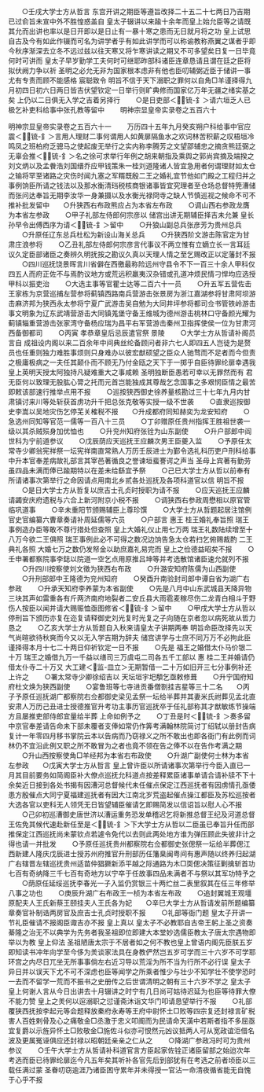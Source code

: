 <!-- { "loadSidebar": true } -->
　　○壬戌大学士方从哲言  东宫开讲之期臣等遵旨改择二十五二十七两日乃吉期已过俞旨未宣中外不胜惶惑盖自  皇太子辍讲以来踰十余年而皇上始允臣等之请既其允而出讲也率以是日开即以是日止有一暴十寒之患而无日就月将之功  皇上试思自古及今有如此作辍而可名为讲学者乎有如此讲学而可以称谕教称燕翼之谋者乎即今秋序渐深去立冬不远过兹以往天寒又将乍寒讲读之期又不可多望矣日复一日毕竟何时可讲而  皇太子早岁勤学工夫何时可继耶昨部科诸臣连章恳请且谓在廷之臣将拟伏阙力争以祈  圣明之必允无非为国家根本虑非有他也臣叨辅弼近臣于储讲一事尤有专责而顾不能感格  宸聪致令  明旨不信于天下溺职之罪何以自角□羊谨择得九月初四日初六日两日皆吉伏望钦定一日举行则旷典修而国家亿万年无疆之绪实基之矣  上仍以二日俱无入学之吉着另择行
　　○是日吏部＜锍-釒＞请六垣乏人已极乞补吏科给事中张孔教等留中
　　明神宗显皇帝实录卷之五百六十

明神宗显皇帝实录卷之五百六十一
　　万历四十五年九月癸亥朔户科给事中官应震＜锍-釒＞言用人理财二事何谓用人如黄扉隔鱼水之欢词林苦积薪之叹梧垣冷鸣凤之班柏府乏骢马之使起废无举行之实内称李腾芳之文望邵辅忠之摘贪熊廷弼之无辜会推＜锍-釒＞名之徐可求举行年例之胡来朝指及乘舆之郭尚宾摘及端揆之刘文炳以及孟餋浩刘国缙乔应甲钱策朱一桂刘道隆诸人皆宜急用者何谓理财如太仓之输将罕至诸路之灾伤时闻九塞之军糈既殷二王之婚礼宜节他如门殿之工程归并之事例饷臣所请之钱法以及那水衡清珰税核商银诸事皆宜究理者至仓场总督特筦漕储而张问达奉旨无期李汝华一身兼摄以及水衡光禄冏寺之缺人节慎巡视之候命不可不推补批发留中　　○升狭西右布政熊应占为本省左布政
　　○调山西右参政龙膺为本省左参政
　　○甲子礼部左侍郎何宗彦以  储宫出讲无期辅臣择吉未允兼  皇长孙早令出傅西序为请＜锍-釒＞留中
　　○升狼山副总兵张彦芳为贵州总兵
　　○升原任辽东总兵杜松为新设山海关总兵
　　○升狭西阶文游击陈官定为甘肃庄浪参将
　　○乙丑礼部左侍郎何宗彦言代事议不两立惟有立嫡立长一言耳廷议久定臣部诸臣之奏辨久明抚按之勘议久真以天理人情之至乞赐改正以定藩封不报
　　○四川巡抚饶景晖言川省僻在西徼最称险远州守县令不下一百三十余人甲科仅四五人而府正佐不与焉酌议地方或荒远积羸夷汉杂错或孔道冲烦民情刁悍均应选授甲科以振吏治
　　○大选主事等官瞿士达等二百六十一员
　　○升五军五营佐击王家栋为京营巡捕左营参将蓟镇西路南兵营游击张景房为浙江嘉湖参将甘肃阿坝游击麻济邦为狭西永太参将宁夏广武游击吴自勉为大同井坪参将都司佥书管铁岭游击事文明象为辽东武靖营游击大同镇羗堡守备王维城为德州游击桃林口守备颜光耀为蓟镇辎重营游击张家湾守备杨应瑞为昌平右军营游击秦州卫指挥使侯一位为甘肃河西备御都司
　　○丙寅  孝恭章皇后忌辰遣官祭  景陵
　　○大学士方从哲请补阁员言自  成祖设内阁以来二百余年中间典丝纶备顾问者非六七人即四五人岂徒为是赘员也任重则独力难胜事烦则只身难办以彼宏猷硕望之臣众人驰骛而不足者而今但责之极庸极病之一夫任其颠仆而不顾无乃付金瓯之天下于一掷乎自臣待罪纶扉幸遇我  皇上英明天授太阿独持凡疑难重大之事咸赖  圣明独断臣愚若可幸以无罪然而有  君无臣何以致理无股肱心膂之托而元首岂能独成其尊哉乞念国事之多艰悯臣情之最苦即敕该部速行推举点用不报
　　○巡按狭西御史徐养量核勘过三十七年九月内甘肃镇讨来川等处斩获首虏功升千把总张克敬等实授一级不世袭
　　○直隶巡按御史李嵩以吴地灾伤乞停芜关榷税不报　　○升成都府同知赫奕为龙安知府
　　○急选州同知等官范一儒等一百八十三员
　　○丁卯赠原任贵州指挥王胜祖世袭一级以其杀贼殒身加优恤也
　　○升兖州知府张铨为山东副使
　　○升户部郎中阎世科为宁前道参议
　　○戊辰荫应天巡抚王应麟次男王臣夔入监
　　○予原任太常寺少卿翁宪祥祭一坛宪祥南直常熟人万历壬辰进士为鄞令选礼科历吏户刑科给事中升本官奉差病故礼部言其宰邑著循良之誉谏垣蜚謇谔之声当  圣母上宾著有勤劳虽四品未满而俸已踰期特以在差未给繇宜予祭
　　○己巳大学士方从哲以前奉有所请诸事次第举行之命因请点用南北乡贰各处巡抚及各项科道官以信  明旨不报
　　○是日大学士方从哲复以庶吉士孔贞时授职为请不报
　　○应天巡抚王应麟请蠲安庆府遗税与六合上新河附京小税不报
　　○调狭西右参政周懋相以原官管临巩道事
　　○辛未重阳节颁赐辅臣上尊珍馔
　　○大学士方从哲题起居注馆例官史官编纂六曹章奏请补周延儒等六员
　　○户部言  惠王  桂王婚礼奉旨照  瑞王事例造办臣等敢不尊行措处但查照  皇上大婚礼仪止用七万两  瑞王礼数陆续增至十八万今欲二王俱照  瑞王事例此必不可得之数况边饷告急太仓若扫乞俯赐裁酌  二王典礼各照  大婚七万之数仍发帑金以助庶嘉礼易完而  皇上之俭德益昭矣不报
　　○壬申署都察院事李鋕以院道一空乞点用原推吕坤等并考选散馆诸臣速允就列不报
　　○升四川按察使刘文徵为狭西右布政
　　○升潞安知府陈儒为山西副使
　　○升刑部郎中王隆德为兖州知府
　　○癸酉升南验封司郎中谭自省为湖广右参政
　　○升承天知府李养蒙为本省副使
　　○先是八月中山东武城县天降异物三块其声如雷重各有斤两济南府地裂者二安丘县大雨雹麦稼尽伤二龙青白相斗于野伤人按臣以闻并请大赐赈恤亟图修省＜锍-釒＞留中
　　○甲戌大学士方从哲以停刑旨下颁历亦复在迩复请释御史刘光复时光复之子向随在京者忽以病死故从哲力恳之
　　○乙亥大学士方从哲题自入秋来请皇太子讲期两奉  明旨命臣改择先以天气尚暄欲待秋爽而今又以无入学吉期为辞夫  储宫讲学与士庶不同万万不必拘此臣谨择得本月十七二十两日仰祈钦定一日不报
　　○先是  福王之婚借太仆马价银二十万  瑞王之婚借九万一千益以缮司三万虞屯二司各五千工部以  惠  桂二王并婚请仍借太仆寺二十万又  大工建＜监-皿立＞无期暂借一二十万如旧开三七分事例补还  上许之
　　○署太常寺少卿徐绍吉以  天坛垣宇圯頺乞亟敕修葺
　　○升宁国府知府杜文焕为狭西副使
　　○宴鲁班等七寺进贡番僧劄挂吉星等三十二名　　○丙子予原任巡抚湖广都察院右佥都御史梁见孟祭一坛给半葬并其妻米氏祔葬见孟北直安肃人万历己丑进士授德推官升考功主事历官巡抚卒于任礼部称其才猷敏练节操端方且屡推吏部侍郎宜量给半葬  上命如例予之
　　○丁丑是时＜锍-釒＞奏多留中京官奉差请告命未下部未覆者支俸如常仍作筭考满翰林院简讨丁绍轼以册封告病复计一年零四月移书掌院云本以告病而乃窃禄义之所不敢出也即各衙门有此例而词林仍不宜沿此例又职之所不敢冒为之者也竟不领在告之俸不以在告作考满之期
　　○升山西按察使角□羊经邦为本省右布政使
　　○升湖广副使何士林为本省左参政　　○戊寅大学士方从哲言  皇上曾许臣以所请诸事次第举行今臣入直已一月其目前要务如简阁臣补大僚点巡抚允科道点按差释累臣诸事单请合请补牍不下十余矣近日接到各处书揭有因漕河总督候代未任催点保定江西巡抚者有因虏情孔亟倭患方殷催点大同宁夏福建巡抚者有因大江南北岁荒盗起催点操江都臣及苏松巡按者大选各官以吏科无人领凭无日皆望辅臣催请乞即赐简发以信诏旨以慰人心不报
　　○己卯初巡漕御史唐世济以漕运重务恐发单稽迟乞将新推总督王纪及河道总督王佐免其候代速赴新任至是＜锍-釒＞下大学士方从哲以二臣虽已奉旨升任而部推保定江西巡抚尚未蒙钦点若遽令免代以去则此两处地方谁为弹压顾此失彼非计之得也请一并批发
　　○予原任巡抚贵州都察院右佥都御史张偲祭一坛给半葬偲江西新建人隆庆戊辰进士授苏州府推官升刑部历任籓臬闽粤间有惠声随以终养归起湖广右辖晋左辖巡抚贵州适苗仲猖獗新添平越之际通路为木□耎偲决策征剿擒斩首功七百有奇纳降三千七百有奇地方以宁卒于任故事四品未满者不与祭以其军功特予之
　　○荫原任延绥巡抚李春光一子入监仍赏银三十两纻丝二表里叙其在任三年修举八事之功也
　　○庚辰升湖广右布政王一桢为本省左布政
　　○追封翼城王观壃原配夫人王氏新蔡王颐挂夫人王氏各为妃　　○辛巳大学士方从哲请发前所题编纂章奏官补制诰两房官及庶吉士孔贞时授职不报
　　○礼部等衙门题  皇太子开讲一节礼臣催请不报阁臣诹吉亦不报  皇上真以  皇太子不必教耶自古帝王躬上圣之资奏綦隆之治无不以典学为先务者我圣祖即位即建大本堂妙选儒臣教太子唐太宗遇物即举以为教  皇上仰法  圣祖陋唐太宗于不居者如之何不教也皇上曾语内阁先臣朕五岁即知读书冲年向学至今侈为羙谈家法具在身教俨然岂五岁可学而三十六岁不可学耶环宫之内尽日兀坐无所事事倘左右近习导以荒淫为所不当为行所不必行误  皇太子异日并以误天下尤不可不深虑也臣等闻学之所乘者惟少与壮少不知学壮不使学恐时一去而不留学一荒而不振书之史册传之后世谓清明之朝有三十六岁不学之  皇太子  皇上何谢人言从今日出讲去十月辍讲之时宁有几日尚可姑待迟延为也臣等待罪大僚不能力赞  皇上之羙何以逭溺职之愆谨斋沐诣文华门叩请恳望举行不报
　　○礼部覆狭西抚按李起元等会题释放秦府永寿等王府中尉怀土□败等四宗复还封禄言矿税害人百姓剌骨及心之痛敬金□丞激于忠义叩阍而为民请命天潢中若斯者指不多屈亟宜复爵以示旌异怀土□败敬金□施佐斗似亦可恨然元凶议抵两人可从宽政谊洰借名波及更属冤诬俱应还封禄以昭朝廷亲亲之仁从之
　　○降湖广参政冯时可为贵州参议
　　○壬午大学士方从哲请补科道官言方臣起家佐铨正诸臣留部之始迨次年考选而臣已待罪纶扉迄今凡五年矣其听补各官先后到部犹有在考选之前者顷臣以三载任满过蒙  圣眷叨窃逾涯乃诸臣困守累年并未得授一官沾一命清夜循省能无自愧于心乎不报
